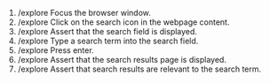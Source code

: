 1. /explore Focus the browser window.
2. /explore Click on the search icon in the webpage content.
3. /explore Assert that the search field is displayed.
4. /explore Type a search term into the search field.
5. /explore Press enter.
6. /explore Assert that the search results page is displayed.
7. /explore Assert that search results are relevant to the search term.
